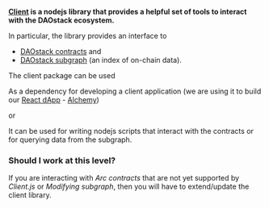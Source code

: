 **[Client](https://github.com/daostack/client) is a nodejs library that provides a helpful set of tools to interact with the DAOstack ecosystem.**

In particular, the  library provides an interface to

 - [DAOstack contracts](https://github.com/daostack/arc) and
 - [DAOstack subgraph](https://github.com/daostack/subgraph) (an index of on-chain data).


 The client package can be used

 As a dependency for developing a client application (we are using it to build our [React dApp](https://github.com/daostack/alchemy) - [Alchemy](https://alchemy.daostack.io))

 or

 It can be used for writing nodejs scripts that interact with the contracts or for querying data from the subgraph.


### Should I work at this level?

If you are interacting with *Arc contracts* that are not yet supported by *Client.js* or *Modifying subgraph*, then you will have to extend/update the client library.
